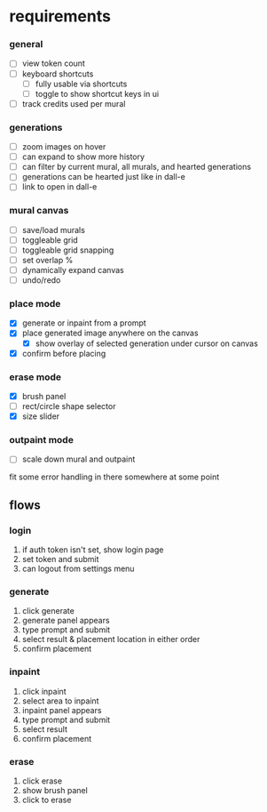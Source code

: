 # requirements

### general

- [ ] view token count
- [ ] keyboard shortcuts
  - [ ] fully usable via shortcuts
  - [ ] toggle to show shortcut keys in ui
- [ ] track credits used per mural

### generations

- [ ] zoom images on hover
- [ ] can expand to show more history
- [ ] can filter by current mural, all murals, and hearted generations
- [ ] generations can be hearted just like in dall-e
- [ ] link to open in dall-e

### mural canvas

- [ ] save/load murals
- [ ] toggleable grid
- [ ] toggleable grid snapping
- [ ] set overlap %
- [ ] dynamically expand canvas
- [ ] undo/redo

### place mode

- [x] generate or inpaint from a prompt
- [x] place generated image anywhere on the canvas
  - [x] show overlay of selected generation under cursor on canvas
- [x] confirm before placing

### erase mode

- [x] brush panel
- [ ] rect/circle shape selector
- [x] size slider

### outpaint mode

- [ ] scale down mural and outpaint

fit some error handling in there somewhere at some point

## flows

### login

1. if auth token isn't set, show login page
2. set token and submit
3. can logout from settings menu

### generate

1. click generate
2. generate panel appears
3. type prompt and submit
4. select result & placement location in either order
5. confirm placement

### inpaint

1. click inpaint
2. select area to inpaint
3. inpaint panel appears
4. type prompt and submit
5. select result
6. confirm placement

### erase

1. click erase
2. show brush panel
3. click to erase
